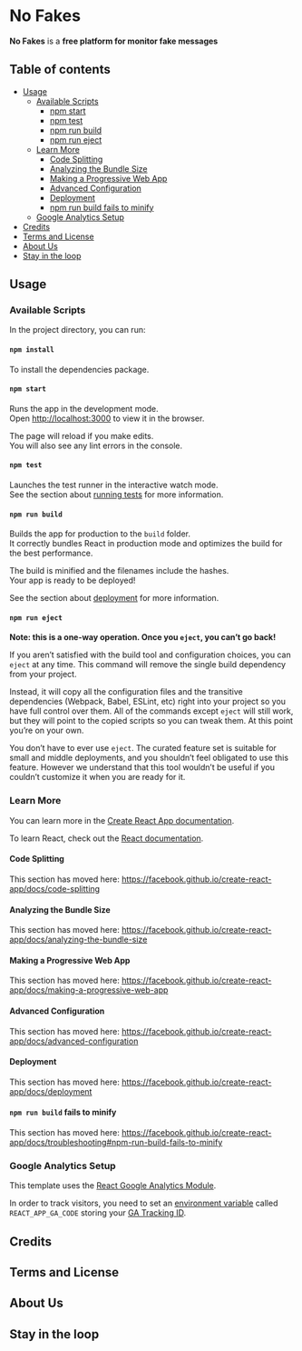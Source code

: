 # No Fakes

**No Fakes** is a **free platform for monitor fake messages**

## Table of contents

* [Usage](#usage)
  * [Available Scripts](#available-scripts)
    * [npm start](#npm-start)
    * [npm test](#npm-test)
    * [npm run build](#npm-run-build)
    * [npm run eject](#npm-run-eject)
  * [Learn More](#learn-more)
    * [Code Splitting](#code-splitting)
    * [Analyzing the Bundle Size](#analyzing-the-bundle-size)
    * [Making a Progressive Web App](#making-a-progressive-web-app)
    * [Advanced Configuration](#advanced-configuration)
    * [Deployment](#deployment)
    * [npm run build fails to minify](#npm-run-build-fails-to-minify)
  * [Google Analytics Setup](#google-analytics-setup)
* [Credits](#credits)
* [Terms and License](#terms-and-license)
* [About Us](#about-us)
* [Stay in the loop](#stay-in-the-loop)

## Usage

### Available Scripts

In the project directory, you can run:

#### `npm install`
To install the dependencies package.

#### `npm start`

Runs the app in the development mode.<br>
Open [http://localhost:3000](http://localhost:3000) to view it in the browser.

The page will reload if you make edits.<br>
You will also see any lint errors in the console.

#### `npm test`

Launches the test runner in the interactive watch mode.<br>
See the section about [running tests](https://facebook.github.io/create-react-app/docs/running-tests) for more information.

#### `npm run build`

Builds the app for production to the `build` folder.<br>
It correctly bundles React in production mode and optimizes the build for the best performance.

The build is minified and the filenames include the hashes.<br>
Your app is ready to be deployed!

See the section about [deployment](https://facebook.github.io/create-react-app/docs/deployment) for more information.

#### `npm run eject`

**Note: this is a one-way operation. Once you `eject`, you can’t go back!**

If you aren’t satisfied with the build tool and configuration choices, you can `eject` at any time. This command will remove the single build dependency from your project.

Instead, it will copy all the configuration files and the transitive dependencies (Webpack, Babel, ESLint, etc) right into your project so you have full control over them. All of the commands except `eject` will still work, but they will point to the copied scripts so you can tweak them. At this point you’re on your own.

You don’t have to ever use `eject`. The curated feature set is suitable for small and middle deployments, and you shouldn’t feel obligated to use this feature. However we understand that this tool wouldn’t be useful if you couldn’t customize it when you are ready for it.

### Learn More

You can learn more in the [Create React App documentation](https://facebook.github.io/create-react-app/docs/getting-started).

To learn React, check out the [React documentation](https://reactjs.org/).

#### Code Splitting

This section has moved here: https://facebook.github.io/create-react-app/docs/code-splitting

#### Analyzing the Bundle Size

This section has moved here: https://facebook.github.io/create-react-app/docs/analyzing-the-bundle-size

#### Making a Progressive Web App

This section has moved here: https://facebook.github.io/create-react-app/docs/making-a-progressive-web-app

#### Advanced Configuration

This section has moved here: https://facebook.github.io/create-react-app/docs/advanced-configuration

#### Deployment

This section has moved here: https://facebook.github.io/create-react-app/docs/deployment

#### `npm run build` fails to minify

This section has moved here: https://facebook.github.io/create-react-app/docs/troubleshooting#npm-run-build-fails-to-minify

### Google Analytics Setup

This template uses the [React Google Analytics Module](https://github.com/react-ga/react-ga).

In order to track visitors, you need to set an [environment variable](https://create-react-app.dev/docs/adding-custom-environment-variables/) called `REACT_APP_GA_CODE` storing your [GA Tracking ID](https://support.google.com/analytics/answer/7372977).

## Credits

## Terms and License

## About Us

## Stay in the loop
